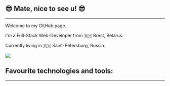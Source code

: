 ## :sunglasses: Mate, nice to see u! :sunglasses: 
---
<p>Welcome to my GitHub page.</p>
<p>I'm a Full-Stack Web-Developer from 🇧🇾 Brest, Belarus.</p>
<p>Currently living in 🇷🇺 Saint-Petersburg, Russia.</p> 
<img style=" postion: absolute; right: 0;"src="https://user-images.githubusercontent.com/5713670/87202985-820dcb80-c2b6-11ea-9f56-7ec461c497c3.gif"/>

## Favourite technologies and tools:
---
<!--
**mikeasta/mikeasta** is a ✨ _special_ ✨ repository because its `README.md` (this file) appears on your GitHub profile.
